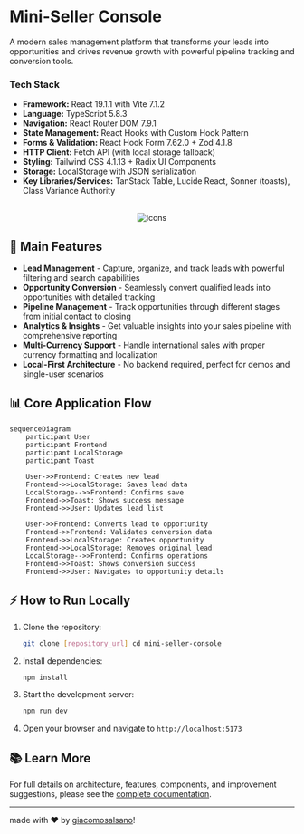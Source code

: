 # Mini-Seller Console

A modern sales management platform that transforms your leads into opportunities and drives revenue growth with powerful pipeline tracking and conversion tools.

### Tech Stack

- **Framework:** React 19.1.1 with Vite 7.1.2
- **Language:** TypeScript 5.8.3
- **Navigation:** React Router DOM 7.9.1
- **State Management:** React Hooks with Custom Hook Pattern
- **Forms & Validation:** React Hook Form 7.62.0 + Zod 4.1.8
- **HTTP Client:** Fetch API (with local storage fallback)
- **Styling:** Tailwind CSS 4.1.13 + Radix UI Components
- **Storage:** LocalStorage with JSON serialization
- **Key Libraries/Services:** TanStack Table, Lucide React, Sonner (toasts), Class Variance Authority

<div align="center" style="display: inline_block justify-center"><br>
  <img src="https://skillicons.dev/icons?i=typescript,react,tailwind,vite,nodejs" alt="icons" /> </div>

## 🚀 Main Features

- **Lead Management** - Capture, organize, and track leads with powerful filtering and search capabilities
- **Opportunity Conversion** - Seamlessly convert qualified leads into opportunities with detailed tracking
- **Pipeline Management** - Track opportunities through different stages from initial contact to closing
- **Analytics & Insights** - Get valuable insights into your sales pipeline with comprehensive reporting
- **Multi-Currency Support** - Handle international sales with proper currency formatting and localization
- **Local-First Architecture** - No backend required, perfect for demos and single-user scenarios

## 📊 Core Application Flow

```mermaid
sequenceDiagram
    participant User
    participant Frontend
    participant LocalStorage
    participant Toast

    User->>Frontend: Creates new lead
    Frontend->>LocalStorage: Saves lead data
    LocalStorage-->>Frontend: Confirms save
    Frontend->>Toast: Shows success message
    Frontend->>User: Updates lead list

    User->>Frontend: Converts lead to opportunity
    Frontend->>Frontend: Validates conversion data
    Frontend->>LocalStorage: Creates opportunity
    Frontend->>LocalStorage: Removes original lead
    LocalStorage-->>Frontend: Confirms operations
    Frontend->>Toast: Shows conversion success
    Frontend->>User: Navigates to opportunity details
```

## ⚡ How to Run Locally

1. Clone the repository:
   ```bash
   git clone [repository_url] cd mini-seller-console
   ```
2. Install dependencies:
   ```bash
   npm install
   ```
3. Start the development server:
   ```bash
   npm run dev
   ```
4. Open your browser and navigate to `http://localhost:5173`

## 📚 Learn More

For full details on architecture, features, components, and improvement suggestions, please see the [complete documentation](./documentation.md).

---

made with ♥ by [giacomosalsano](https://giacomosalsano.com)! <!-- Update with your actual website URL -->
